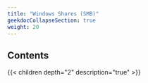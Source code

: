 ```yaml
---
title: "Windows Shares (SMB)"
geekdocCollapseSection: true
weight: 20
---
```


## Contents

{{< children depth="2" description="true" >}}
